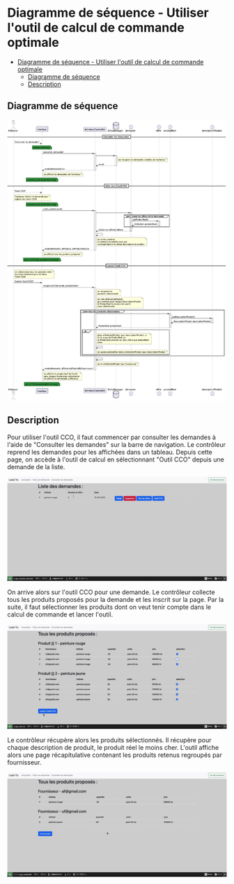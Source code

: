 # Diagramme de séquence - Utiliser l'outil de calcul de commande optimale

- [Diagramme de séquence - Utiliser l'outil de calcul de commande optimale](#diagramme-de-séquence---utiliser-loutil-de-calcul-de-commande-optimale)
  - [Diagramme de séquence](#diagramme-de-séquence)
  - [Description](#description)

## Diagramme de séquence
![Diagramme de séquence](outil_CCO.png)

## Description

Pour utiliser l'outil CCO, il faut commencer par consulter les demandes à l'aide de "Consulter les demandes" sur la barre de navigation. Le contrôleur reprend les demandes pour les affichées dans un tableau. Depuis cette page, on accède à l'outil de calcul en sélectionnant "Outil CCO" depuis une demande de la liste.


![Page pour consulter les demandes faites](images/3.1_consulter_demandes.png)


On arrive alors sur l'outil CCO pour une demande. Le contrôleur collecte tous les produits proposés pour la demande et les inscrit sur la page. Par la suite, il faut sélectionner les produits dont on veut tenir compte dans le calcul de commande et lancer l'outil.


![Sélection des produits sur l'outil de calcul de commande optimale](images/3.2_outil.png)


Le contrôleur récupère alors les produits sélectionnés. Il récupère pour chaque description de produit, le produit réel le moins cher. L'outil affiche alors une page récapitulative contenant les produits retenus regroupés par fournisseur.


![Récapitulatif de l'outil](images/3.3_recap.png)


